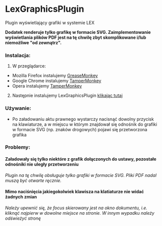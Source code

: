 # LexGraphicsPlugin
Plugin wyświetlający grafiki w systemie LEX
 
**Dodatek renderuje tylko grafikę w formacie SVG. Zaimplementowanie wyświetlania plików PDF jest na tę chwilę zbyt skomplikowane i/lub niemożliwe "od zewnątrz".**

### Instalacja:


1. W przeglądarce:
  * Mozilla Firefox instalujemy [GreaseMonkey](https://addons.mozilla.org/es/firefox/addon/greasemonkey/)
  * Google Chrome instalujemy [TamperMonkey](https://chrome.google.com/webstore/detail/tampermonkey/dhdgffkkebhmkfjojejmpbldmpobfkfo?hl=pl)
  * Opera instalujemy [TamperMonkey](https://addons.opera.com/es/extensions/details/tampermonkey-beta/?display=en)

2. Następnie instalujemy LexGraphicsPlugin [klikając tutaj](https://github.com/kamild706/LexGraphicsPlugin/raw/master/LexGraphicsPlugin.user.js)


### Używanie:
* Po załadowaniu aktu prawnego wystarczy nacisnąć dowolny przycisk na klawiaturze, a w miejscu w którym znajdował się odnośnik do grafiki w formacie SVG (np. znaków drogowych) pojawi się przetworzona grafika


### Problemy:
#### Załadowały się tylko niektóre z grafik dołączonych do ustawy, pozostałe odnośniki nie uległy przetworzeniu
_Plugin na tę chwilę obsługuje tylko grafiki w formacie SVG. Pliki PDF nadal muszą być otwarte ręcznie._

#### Mimo naciśnięcia jakiegokolwiek klawisza na klatiaturze nie widać żadnych zmian

_Należy upewnić się, że focus skierowany jest na okno dokumentu, i.e. kliknąć najpierw w dowolne miejsce na stronie. W innym wypadku należy odświeżyć stronę_

